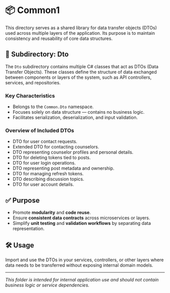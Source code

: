 # 📦 Common1

This directory serves as a shared library for data transfer objects (DTOs) used across multiple layers of the application. Its purpose is to maintain consistency and reusability of core data structures.

## 📁 Subdirectory: Dto

The `Dto` subdirectory contains multiple C# classes that act as DTOs (Data Transfer Objects). These classes define the structure of data exchanged between components or layers of the system, such as API controllers, services, and repositories.

### Key Characteristics

- Belongs to the `Common.Dto` namespace.
- Focuses solely on data structure — contains no business logic.
- Facilitates serialization, deserialization, and input validation.

### Overview of Included DTOs

- DTO for user contact requests.
- Extended DTO for contacting counselors.
- DTO representing counselor profiles and personal details.
- DTO for deleting tokens tied to posts.
- DTO for user login operations.
- DTO representing post metadata and ownership.
- DTO for managing refresh tokens.
- DTO describing discussion topics.
- DTO for user account details.

## ✅ Purpose

- Promote **modularity** and **code reuse**.
- Ensure **consistent data contracts** across microservices or layers.
- Simplify **unit testing** and **validation workflows** by separating data representation.

## 🛠️ Usage

Import and use the DTOs in your services, controllers, or other layers where data needs to be transferred without exposing internal domain models.

---

*This folder is intended for internal application use and should not contain business logic or service dependencies.*
